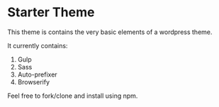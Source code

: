 # Starter Theme

This theme is contains the very basic elements of a wordpress theme. 

It currently contains:

1. Gulp 
2. Sass
3. Auto-prefixer
4. Browserify

Feel free to fork/clone and install using npm. 
